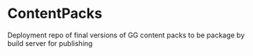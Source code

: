 ContentPacks
============

Deployment repo of final versions of GG content packs to be package by build server for publishing
